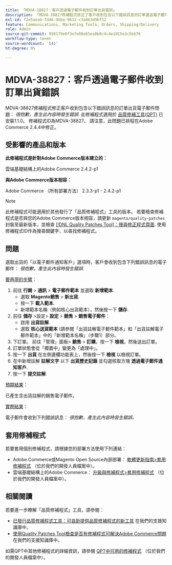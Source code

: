 ```yaml
---
title: 「MDVA-38827：客戶透過電子郵件收到訂單出貨錯誤」
description: 「MDVA-38827修補程式修正了客戶收到包含以下錯誤訊息的訂單運送電子郵件的問題：*很抱歉，產生此內容時發生錯誤*。 安裝[Quality Patches Tool (QPT)](https://devdocs.magento.com/guides/v2.4/comp-mgr/patching.html#mqp) 1.1.0時，即可使用此修補程式。 修補程式ID為MDVA-38827。 請注意，此問題已排程在Adobe Commerce 2.4.4中修正。」
exl-id: f2e5aeab-7d46-46be-9631-c3a863d9bf52
feature: Communications, Marketing Tools, Orders, Shipping/Delivery
role: Admin
source-git-commit: 958179e0f3efe08e65ea8b0c4c4e1015e3c5bb76
workflow-type: tm+mt
source-wordcount: '541'
ht-degree: 0%

---
```


# MDVA-38827：客戶透過電子郵件收到訂單出貨錯誤

MDVA-38827修補程式修正客戶收到包含以下錯誤訊息的訂單出貨電子郵件問題： *很抱歉，產生此內容時發生錯誤*. 此修補程式適用於 [品質修補工具(QPT)](https://devdocs.magento.com/guides/v2.4/comp-mgr/patching.html#mqp) 已安裝1.1.0。 修補程式ID為MDVA-38827。 請注意，此問題已排程在Adobe Commerce 2.4.4中修正。

## 受影響的產品和版本

**此修補程式是針對Adobe Commerce版本建立的：**

雲端基礎結構上的Adobe Commerce 2.4.2-p1

**與Adobe Commerce版本相容：**

Adobe Commerce （所有部署方法） 2.3.3-p1 - 2.4.2-p1

>[!NOTE]
>
>此修補程式可能適用於其他發行了「品質修補程式」工具的版本。 若要檢查修補程式是否與您的Adobe Commerce版本相容，請更新 `magento/quality-patches` 封裝至最新版本，並檢查 [[!DNL Quality Patches Tool]：搜尋修正程式頁面](https://devdocs.magento.com/quality-patches/tool.html#patch-grid). 使用修補程式ID作為搜尋關鍵字，以尋找修補程式。

## 問題

選取出貨的「以電子郵件通知客戶」選項時，客戶會收到包含下列錯誤訊息的電子郵件： *很抱歉，產生此內容時發生錯誤*.

<u>要再現的步驟</u>：

1. 前往 **行銷** > **通訊** > **電子郵件範本** 並選取 **新增範本**.
   * 選取 **Magento銷售** > **新出貨**.
   * 按一下 **載入範本**.
   * 新增範本名稱（例如核心出貨範本），然後按一下 **儲存**.
1. 前往 **儲存** >設定> **設定** > **銷售** > **銷售電子郵件**：
   * 啟用 **出貨註解**.
   * 選取 **核心送貨範本** (請參閱「出貨註解電子郵件範本」和「出貨註解電子郵件範本」中的「新增範本名稱」（步驟1）部分。
1. 下訂單。 前往「管理」面板> **銷售** > **訂購**，按一下 **檢視**，然後送出訂單。
1. 訂單狀態會從「擱置中」變更為「處理中」。
1. 按一下 **出貨** 在左側邊欄功能表上，然後按一下 **檢視** 以檢視訂單。
1. 在中新增註解 **註解文字** 以下 **出貨歷史記錄** 並勾選核取方塊 **透過電子郵件通知客戶**.
1. 按一下 **提交註解**.

<u>預期結果</u>：

已產生含出貨註解的銷售電子郵件。

<u>實際結果</u>：

電子郵件會收到下列錯誤訊息： *很抱歉，產生此內容時發生錯誤。*

## 套用修補程式

若要套用個別修補程式，請根據您的部署方法使用下列連結：

* Adobe Commerce或Magento Open Source內部部署： [軟體更新指南>套用修補程式](https://devdocs.magento.com/guides/v2.4/comp-mgr/patching/mqp.html) （位於我們的開發人員檔案中）。
* 雲端基礎結構上的Adobe Commerce： [升級與修補程式>套用修補程式](https://devdocs.magento.com/cloud/project/project-patch.html) （位於我們的開發人員檔案中）。

## 相關閱讀

若要進一步瞭解「品質修補程式」工具，請參閱：

* [已發行品質修補程式工具：可自助提供品質修補程式的新工具](/help/announcements/adobe-commerce-announcements/magento-quality-patches-released-new-tool-to-self-serve-quality-patches.md) 在我們的支援知識庫中。
* [使用Quality Patches Tool檢查是否有修補程式可解決Adobe Commerce問題](/help/support-tools/patches-available-in-qpt-tool/check-patch-for-magento-issue-with-magento-quality-patches.md) 在我們的支援知識庫中。

如需QPT中其他修補程式的詳細資訊，請參閱 [QPT中可用的修補程式](https://devdocs.magento.com/quality-patches/tool.html#patch-grid) （位於我們的開發人員檔案中）。
